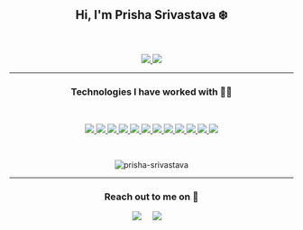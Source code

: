 
<h2 align="center"> Hi, I'm Prisha Srivastava ❄️</h2>
<br>
<p align="center">
 <a href="">
 <img src="https://visitor-badge.laobi.icu/badge?page_id=prisha-srivastava.prisha-srivastava"/>
 </a>
 <a href="">
 <img src="https://badges.pufler.dev/repos/prisha-srivastava"/>
 </a>
</p>


__________________________________________________________________________________________________________________________________________________________________

<p align="center"> 
<!-- <h3 align="center"> 
Check out my projects here at <a href="https://github.com/prisha-srivastava?tab=repositories">Github </a>💻 
</h3> -->
<h3 align="center"> Technologies I have worked with 👩‍💻</h3>
<br>
 <p align="center">
  
  <a href="https://www.cplusplus.com/">
    <img src="https://img.shields.io/badge/C%2B%2B-00599C?style=for-the-badge&logo=c%2B%2B&logoColor=white"/>
  </a>
 <a href="">
  <img src="https://img.shields.io/badge/-HTML5-E34F26?style=for-the-badge&logo=html5&logoColor=white"/>
 </a>
 <a href="">
    <img src="https://img.shields.io/badge/-CSS3-1572B6?style=for-the-badge&logo=css3"/>
  </a>
 <a href="https://www.javascript.com/">
    <img src="https://img.shields.io/badge/JavaScript-F7DF1E?style=for-the-badge&logo=javascript&logoColor=black"/>
  </a>
  <a href="https://nodejs.org/en/">
    <img src="https://img.shields.io/badge/Node.js-43853D?style=for-the-badge&logo=node.js&logoColor=white"/>
  </a>
  <a href="https://www.npmjs.com/">
    <img src="https://img.shields.io/badge/npm-CB3837?style=for-the-badge&logo=npm&logoColor=whit"/>
  </a>
  <a href="http://expressjs.com/">
    <img src="https://img.shields.io/badge/Express.js-404D59?style=for-the-badge&logo=express&logoColor=white"/>
  </a>
  <a href="https://www.python.org/">
    <img src="https://img.shields.io/badge/Python-14354C?style=for-the-badge&logo=python&logoColor=white"/>
  </a>
  <a href="https://jupyter.org/">
    <img src="https://img.shields.io/badge/Jupyter-F37626.svg?&style=for-the-badge&logo=Jupyter&logoColor=white"/>
  </a>
  <a href="https://reactjs.org/">
    <img src="https://img.shields.io/badge/React-20232A?style=for-the-badge&logo=react&logoColor=61DAFB"/>
  </a>
  <a href="https://getbootstrap.com/">
    <img src="https://img.shields.io/badge/Bootstrap-563D7C?style=for-the-badge&logo=bootstrap&logoColor=white"/>
  </a>
  <a href="https://git-scm.com/">
    <img src="https://img.shields.io/badge/Git-F05032?style=for-the-badge&logo=git&logoColor=white"/>
  </a>
</p>
<br>
<p align="center">
<img align="center" src="https://github-readme-stats.vercel.app/api?username=prisha-srivastava&show_icons=true&locale=en&theme=default&hide=issues,stars&count_private=true" alt="prisha-srivastava" />
</p>


__________________________________________________________________________________________________________________________________________________________________

<h3 align="center">Reach out to me on 🙋</h3> 
<p align="center">
  <a target="_blank"href="https://www.linkedin.com/in/prisha-srivastava/"><img src="https://img.shields.io/badge/linkedin-%230077B5.svg?&style=for-the-badge&logo=linkedin&logoColor=white" /></a>&nbsp;&nbsp;&nbsp;&nbsp;
  <a href="mailto:prishas.2501@gmail.com"><img src="https://img.shields.io/badge/gmail-%23D14836.svg?&style=for-the-badge&logo=gmail&logoColor=white" /></a>&nbsp;&nbsp;&nbsp;&nbsp;
</p>
